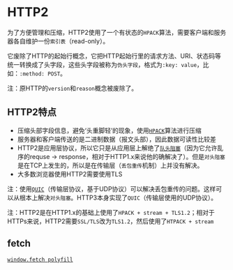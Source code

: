 # HTTP2

为了方便管理和压缩，HTTP2使用了一个有状态的` HPACK `算法，需要客户端和服务器各自维护一份`索引表`（read-only）。

它废除了HTTP的起始行概念，它把HTTP起始行里的请求方法、URI、状态码等统一转换成了头字段，这些头字段被称为`伪头字段`，格式为` :key: value `，比如：`:method: POST`。

注：原HTTP的` version `和` reason `概念被废除了。

## HTTP2特点

* 压缩头部字段信息，避免‘头重脚轻’的现象，使用[` HPACK `](https://www.zcfy.cc/article/1969)算法进行压缩
* 服务器和客户端传送的是二进制数据（报文头部），因此数据可读性比较差
* HTTP2是应用层协议，所以它只是从应用层上解绝了[` 队头阻塞 `](https://cloud.tencent.com/developer/article/1509279)（因为它允许乱序的requse -> response，相对于HTTP1.x来说他的确解决了）。但是` 对头阻塞 `是在TCP上发生的，所以是在传输层（` 丢包重传 `机制）上并没有解决。
* 大多数浏览器使用HTTP2需要使用TLS

注：使用[` QUIC `](https://cloud.tencent.com/developer/article/1385937)（传输层协议，基于UDP协议）可以解决丢包重传的问题。这样可以从根本上解决` 对头阻塞 `。HTTP3本身实现了` QUIC `（传输层使用的UDP协议）。

注：HTTP2是在HTTP1.x的基础上使用了` HPACK + stream + TLS1.2 `；相对于HTTPs来说，HTTP2需要` SSL/TLS `改为` TLS1.2 `，然后使用了` HTPACK + stream `

## fetch

[` window.fetch polyfill `](https://github.com/github/fetch)
